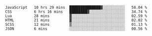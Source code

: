 
<!--START_SECTION:waka-->

```text
JavaScript   10 hrs 29 mins  ██████████████▓░░░░░░░░░░   58.04 %
CSS          6 hrs 16 mins   ████████▓░░░░░░░░░░░░░░░░   34.74 %
Lua          28 mins         ▓░░░░░░░░░░░░░░░░░░░░░░░░   02.59 %
HTML         21 mins         ▓░░░░░░░░░░░░░░░░░░░░░░░░   02.02 %
SCSS         12 mins         ▒░░░░░░░░░░░░░░░░░░░░░░░░   01.13 %
JSON         6 mins          ░░░░░░░░░░░░░░░░░░░░░░░░░   00.56 %
```

<!--END_SECTION:waka-->

<!--unk0e-ctrlmd-blitzh-->
